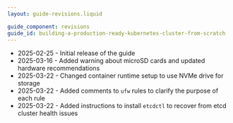 ```yaml
---
layout: guide-revisions.liquid

guide_component: revisions
guide_id: building-a-production-ready-kubernetes-cluster-from-scratch
---
```


- 2025-02-25 - Initial release of the guide
- 2025-03-16 - Added warning about microSD cards and updated hardware recommendations
- 2025-03-22 - Changed container runtime setup to use NVMe drive for storage
- 2025-03-22 - Added comments to `ufw` rules to clarify the purpose of each rule
- 2025-03-22 - Added instructions to install `etcdctl` to recover from etcd cluster health issues
